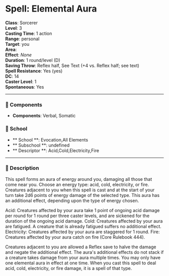 
# Spell: Elemental Aura
**Class**: Sorcerer  
**Level**: 3  
**Casting Time**: 1 action  
**Range**: personal  
**Target**: you  
**Area**:   
**Effect**: _None_  
**Duration**: 1 round/level (D)  
**Saving Throw**: Reflex half, See Text (+4 vs. Reflex half; see text)  
**Spell Resistance**: Yes (yes)  
**DC**: 14  
**Caster Level**: 1  
**Spontaneous**: Yes

---

### 🔮 Components
- **Components**: Verbal, Somatic

### 🏫 School
- ** School **: Evocation,All Elements
- ** Subschool **: undefined
- ** Descriptor **: Acid,Cold,Electricity,Fire
---

### 📜 Description
This spell forms an aura of energy around you, damaging all those that come near you. Choose an energy type: acid, cold, electricity, or fire. Creatures adjacent to you when this spell is cast and at the start of your turn take 2d6 points of energy damage of the selected type. This aura has an additional effect, depending upon the type of energy chosen.

Acid: Creatures affected by your aura take 1 point of ongoing acid damage per round for 1 round per three caster levels, and are sickened for the duration of the ongoing acid damage.
Cold: Creatures affected by your aura are fatigued. A creature that is already fatigued suffers no additional effect.
Electricity: Creatures affected by your aura are staggered for 1 round.
Fire: Creatures affected by your aura catch on fire (Core Rulebook 444). 

Creatures adjacent to you are allowed a Reflex save to halve the damage and negate the additional effect. The aura's additional effects do not stack if a creature takes damage from your aura multiple times. You may only have one elemental aura in effect at one time. When you cast this spell to deal acid, cold, electricity, or fire damage, it is a spell of that type.
